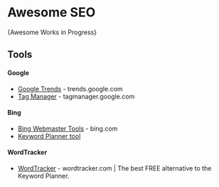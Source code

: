 # Awesome SEO

{Awesome Works in Progress}

## Tools

#### Google
* [Google Trends](https://trends.google.com/trends) - trends.google.com
* [Tag Manager](https://tagmanager.google.com/) - tagmanager.google.com

#### Bing
* [Bing Webmaster Tools](https://www.bing.com/webmasters) - bing.com
* [Keyword Planner tool](https://about.ads.microsoft.com/en-us/solutions/tools/keyword-planner)

#### WordTracker
* [WordTracker](https://www.wordtracker.com) - wordtracker.com | The best FREE alternative to the Keyword Planner. 
